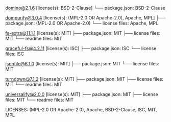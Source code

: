 domino@2.1.6 [license(s): BSD-2-Clause]
└── package.json:  BSD-2-Clause

dompurify@3.0.4 [license(s): (MPL-2.0 OR Apache-2.0), Apache, MPL]
├── package.json:  (MPL-2.0 OR Apache-2.0)
└── license files: Apache, MPL

fs-extra@11.1.1 [license(s): MIT]
├── package.json:  MIT
├── license files: MIT
└── readme files: MIT

graceful-fs@4.2.11 [license(s): ISC]
├── package.json:  ISC
└── license files: ISC

jsonfile@6.1.0 [license(s): MIT]
├── package.json:  MIT
└── license files: MIT

turndown@7.1.2 [license(s): MIT]
├── package.json:  MIT
├── license files: MIT
└── readme files: MIT

universalify@2.0.0 [license(s): MIT]
├── package.json:  MIT
├── license files: MIT
└── readme files: MIT

LICENSES: (MPL-2.0 OR Apache-2.0), Apache, BSD-2-Clause, ISC, MIT, MPL

